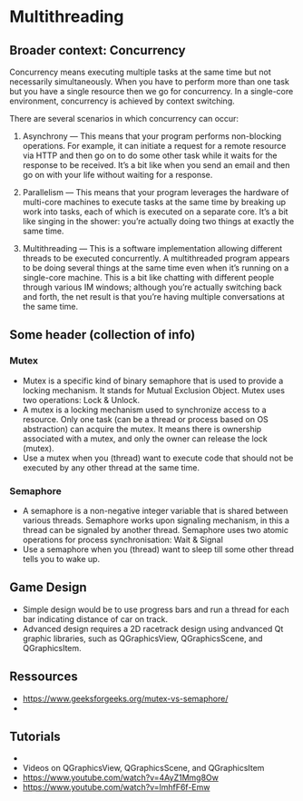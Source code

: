 # Multithreading

## Broader context: Concurrency

Concurrency means executing multiple tasks at the same time but not necessarily simultaneously. When you have to perform more than one task but you have a single resource then we go for concurrency. In a single-core environment, concurrency is achieved by context switching.

There are several scenarios in which concurrency can occur:
<!-- Maybe some kind of definition:  Sync vs. Async / -->

1. Asynchrony — This means that your program performs non-blocking operations. For example, it can initiate a request for a remote resource via HTTP and then go on to do some other task while it waits for the response to be received. It’s a bit like when you send an email and then go on with your life without waiting for a response.

2. Parallelism — This means that your program leverages the hardware of multi-core machines to execute tasks at the same time by breaking up work into tasks, each of which is executed on a separate core. It’s a bit like singing in the shower: you’re actually doing two things at exactly the same time.

3. Multithreading — This is a software implementation allowing different threads to be executed concurrently. A multithreaded program appears to be doing several things at the same time even when it’s running on a single-core machine. This is a bit like chatting with different people through various IM windows; although you’re actually switching back and forth, the net result is that you’re having multiple conversations at the same time.


## Some header (collection of info)

### Mutex
- Mutex is a specific kind of binary semaphore that is used to provide a locking mechanism. It stands for Mutual Exclusion Object. Mutex uses two operations: Lock & Unlock.
- A mutex is a locking mechanism used to synchronize access to a resource. Only one task (can be a thread or process based on OS abstraction) can acquire the mutex. It means there is ownership associated with a mutex, and only the owner can release the lock (mutex).
- Use a mutex when you (thread) want to execute code that should not be executed by any other thread at the same time.
### Semaphore
- A semaphore is a non-negative integer variable that is shared between various threads. Semaphore works upon signaling mechanism, in this a thread can be signaled by another thread. Semaphore uses two atomic operations for process synchronisation: Wait & Signal
- Use a semaphore when you (thread) want to sleep till some other thread tells you to wake up.



## Game Design
- Simple design would be to use progress bars and run a thread for each bar indicating distance of car on track.
- Advanced design requires a 2D racetrack design using andvanced Qt graphic libraries, such as QGraphicsView, QGraphicsScene, and QGraphicsItem.

## Ressources
- https://www.geeksforgeeks.org/mutex-vs-semaphore/
- 

## Tutorials
- 
- Videos on QGraphicsView, QGraphicsScene, and QGraphicsItem
- https://www.youtube.com/watch?v=4AyZ1Mmg8Ow
- https://www.youtube.com/watch?v=lmhfF6f-Emw